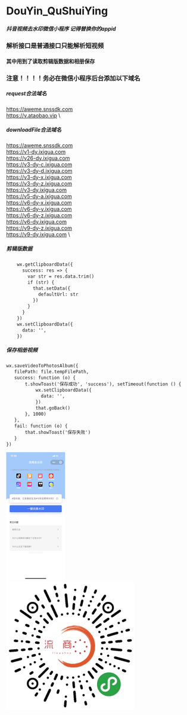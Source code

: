 # DouYin_QuShuiYing
##### 抖音视频去水印微信小程序 记得替换你的appid
### 解析接口是普通接口只能解析短视频
#### 其中用到了读取剪辑版数据和相册保存
### 注意！！！！务必在微信小程序后台添加以下域名
##### request合法域名
https://aweme.snssdk.com \
https://v.ataobao.vip \
##### downloadFile合法域名
  
https://aweme.snssdk.com \
https://v1-dy.ixigua.com \
https://v26-dy.ixigua.com \
https://v3-dy-c.ixigua.com \
https://v3-dy-d.ixigua.com \
https://v3-dy-x.ixigua.com \
https://v3-dy-z.ixigua.com \
https://v3-dy.ixigua.com \
https://v5-dy-a.ixigua.com \
https://v6-dy-x.ixigua.com \
https://v6-dy-y.ixigua.com \
https://v6-dy-z.ixigua.com \
https://v6-dy.ixigua.com \
https://v9-dy-z.ixigua.com \
https://v9-dy.ixigua.com \

##### 剪辑版数据
```
    wx.getClipboardData({
      success: res => {
        var str = res.data.trim()
        if (str) {
          that.setData({
            defaultUrl: str
          })
        }
      }
    })
    wx.setClipboardData({
      data: '',
    })
```
##### 保存相册视频
```
wx.saveVideoToPhotosAlbum({
   filePath: file.tempFilePath,
   success: function (o) {
       t.showToast('保存成功', 'success'), setTimeout(function () {
           wx.setClipboardData({
             data: '',
           })
           that.goBack()
       }, 1000)
   },
   fail: function (o) {
       that.showToast('保存失败')
   }
})
```

![AckyLin](https://github.com/AckyLin/DouYin_QuShuiYing/blob/master/1.png)
![AckyLin](https://github.com/AckyLin/DouYin_QuShuiYing/blob/master/2.jpg)
